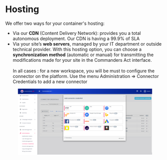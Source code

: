 # Hosting

We offer two ways for your container's hosting:

* Via our **CDN** (Content Delivery Network): provides you a total autonomous deployment. Our CDN is having a 99.9% of SLA
* Via your site’s **web servers**, managed by your IT department or outside technical provider. With this hosting option, you can choose a **synchronization method** (automatic or manual) for transmitting the modifications made for your site in the Commanders Act interface.\
  \
  In all cases : for a new workspace, you will be must to configure the connector on the platform. Use the menu Administration => Connector Credentials to add a new connector

<figure><img src="../../../../../../../.gitbook/assets/image (110).png" alt=""><figcaption></figcaption></figure>

